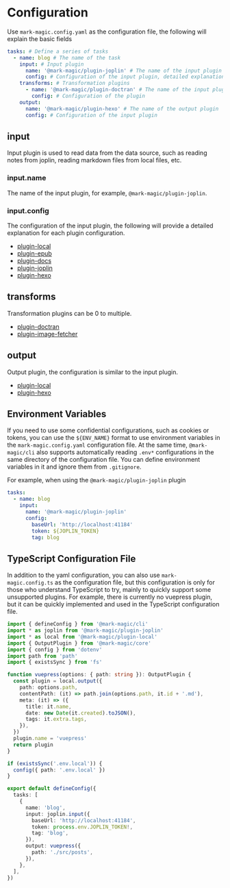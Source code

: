 # Configuration

Use `mark-magic.config.yaml` as the configuration file, the following will explain the basic fields

```yaml
tasks: # Define a series of tasks
  - name: blog # The name of the task
    input: # Input plugin
      name: '@mark-magic/plugin-joplin' # The name of the input plugin
      config: # Configuration of the input plugin, detailed explanation for each plugin configuration below
    transforms: # Transformation plugins
      - name: '@mark-magic/plugin-doctran' # The name of the input plugin
        config: # Configuration of the plugin
    output:
      name: '@mark-magic/plugin-hexo' # The name of the output plugin
      config: # Configuration of the input plugin
```

## input

Input plugin is used to read data from the data source, such as reading notes from joplin, reading markdown files from local files, etc.

### input.name

The name of the input plugin, for example, `@mark-magic/plugin-joplin`.

### input.config

The configuration of the input plugin, the following will provide a detailed explanation for each plugin configuration.

- [plugin-local](./plugin/plugin-local.md)
- [plugin-epub](./plugin/plugin-epub.md)
- [plugin-docs](./plugin/plugin-docs.md)
- [plugin-joplin](./plugin/plugin-joplin.md)
- [plugin-hexo](./plugin/plugin-hexo.md)

## transforms

Transformation plugins can be 0 to multiple.

- [plugin-doctran](./plugin/plugin-doctran.md)
- [plugin-image-fetcher](./plugin/plugin-image-fetcher.md)

## output

Output plugin, the configuration is similar to the input plugin.

- [plugin-local](./plugin/plugin-local.md)
- [plugin-hexo](./plugin/plugin-hexo.md)

## Environment Variables

If you need to use some confidential configurations, such as cookies or tokens, you can use the `${ENV_NAME}` format to use environment variables in the `mark-magic.config.yaml` configuration file. At the same time, `@mark-magic/cli` also supports automatically reading `.env*` configurations in the same directory of the configuration file. You can define environment variables in it and ignore them from `.gitignore`.

For example, when using the `@mark-magic/plugin-joplin` plugin

```yaml
tasks:
  - name: blog
    input:
      name: '@mark-magic/plugin-joplin'
      config:
        baseUrl: 'http://localhost:41184'
        token: ${JOPLIN_TOKEN}
        tag: blog
```

## TypeScript Configuration File

In addition to the yaml configuration, you can also use `mark-magic.config.ts` as the configuration file, but this configuration is only for those who understand TypeScript to try, mainly to quickly support some unsupported plugins.
For example, there is currently no vuepress plugin, but it can be quickly implemented and used in the TypeScript configuration file.

```ts
import { defineConfig } from '@mark-magic/cli'
import * as joplin from '@mark-magic/plugin-joplin'
import * as local from '@mark-magic/plugin-local'
import { OutputPlugin } from '@mark-magic/core'
import { config } from 'dotenv'
import path from 'path'
import { existsSync } from 'fs'

function vuepress(options: { path: string }): OutputPlugin {
  const plugin = local.output({
    path: options.path,
    contentPath: (it) => path.join(options.path, it.id + '.md'),
    meta: (it) => ({
      title: it.name,
      date: new Date(it.created).toJSON(),
      tags: it.extra.tags,
    }),
  })
  plugin.name = 'vuepress'
  return plugin
}

if (existsSync('.env.local')) {
  config({ path: '.env.local' })
}

export default defineConfig({
  tasks: [
    {
      name: 'blog',
      input: joplin.input({
        baseUrl: 'http://localhost:41184',
        token: process.env.JOPLIN_TOKEN!,
        tag: 'blog',
      }),
      output: vuepress({
        path: './src/posts',
      }),
    },
  ],
})
```
